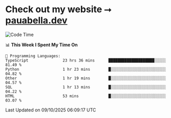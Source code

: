 # Check out my website ⭢ [pauabella.dev](https://pauabella.dev)

<!--START_SECTION:waka-->
![Code Time](http://img.shields.io/badge/Code%20Time-4%2C892%20hrs%2024%20mins-blue)

📊 **This Week I Spent My Time On** 

```text
💬 Programming Languages: 
TypeScript               23 hrs 36 mins      ████████████████████░░░░░   81.49 % 
Python                   1 hr 23 mins        █░░░░░░░░░░░░░░░░░░░░░░░░   04.82 % 
Other                    1 hr 19 mins        █░░░░░░░░░░░░░░░░░░░░░░░░   04.57 % 
SQL                      1 hr 13 mins        █░░░░░░░░░░░░░░░░░░░░░░░░   04.22 % 
HTML                     53 mins             █░░░░░░░░░░░░░░░░░░░░░░░░   03.07 % 
```


 Last Updated on 09/10/2025 06:09:17 UTC
<!--END_SECTION:waka-->
